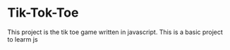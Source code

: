 # Tik-Tok-Toe
This project is the tik toe game written in javascript.
This is a basic project to learm js

